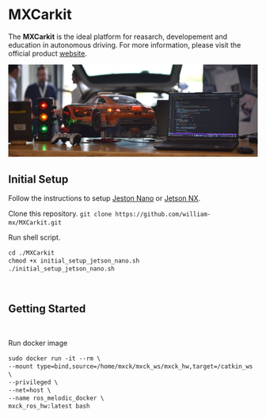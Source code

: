 # MXCarkit

The **MXCarkit** is the ideal platform for reasarch, developement and education in autonomous driving. For more information, please visit the official product [website](https://mdynamix.de/mx-academy-training/mxcarkit/).

<img src="images/mxcarkit_setup.jpeg" title="MXCarkit" width="1000">

</br>

## Initial Setup
Follow the instructions to setup [Jeston Nano](https://developer.nvidia.com/embedded/learn/get-started-jetson-nano-devkit) or [Jetson NX](https://developer.nvidia.com/embedded/learn/get-started-jetson-xavier-nx-devkit).

Clone this repository.
```git clone https://github.com/william-mx/MXCarkit.git```

Run shell script.
```
cd ./MXCarkit
chmod +x initial_setup_jetson_nano.sh
./initial_setup_jetson_nano.sh
```

</br>

## Getting Started

</br>

Run docker image
```
sudo docker run -it --rm \
--mount type=bind,source=/home/mxck/mxck_ws/mxck_hw,target=/catkin_ws \
--privileged \
--net=host \
--name ros_melodic_docker \
mxck_ros_hw:latest bash
```


